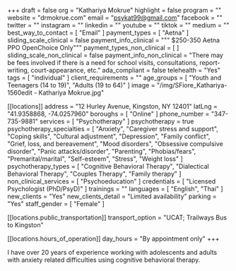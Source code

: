 +++
draft = false
org = "Kathariya Mokrue"
highlight = false
program = ""
website = "drmokrue.com"
email = "psykat99@gmail.com"
facebook = ""
twitter = ""
instagram = ""
linkedin = ""
youtube = ""
tiktok = ""
medium = ""
best_way_to_contact = [ "Email" ]
payment_types = [ "Aetna" ]
sliding_scale_clinical = false
payment_info_clinical = """
$250-350
Aetna PPO OpenChoice Only"""
payment_types_non_clinical = [ ]
sliding_scale_non_clinical = false
payment_info_non_clinical = "There may be fees involved if there is a need for school visits, consultations, report-writing, court-appearance, etc."
ada_compliant = false
telehealth = "Yes"
tags = [ "individual" ]
client_requirements = ""
age_groups = [ "Youth and Teenagers (14 to 19)", "Adults (19 to 64)" ]
image = "/img/SFiore_Kathariya-1560edit - Kathariya Mokrue.jpg"

[[locations]]
address = "12 Hurley Avenue, Kingston, NY 12401"
latLng = "41.9358868, -74.0257960"
boroughs = [ "Online" ]
phone_number = "347-735-9881"
services = [ "Psychotherapy" ]
psychotherapy = true
psychotherapy_specialties = [
  "Anxiety",
  "Caregiver stress and support",
  "Coping skills",
  "Cultural adjustment",
  "Depression",
  "Family conflict",
  "Grief, loss, and bereavement",
  "Mood disorders",
  "Obsessive compulsive disorder",
  "Panic attacks/disorder",
  "Parenting",
  "Phobias/fears",
  "Premarital/marital",
  "Self-esteem",
  "Stress",
  "Weight loss"
]
psychotherapy_types = [
  "Cognitive Behavioral Therapy",
  "Dialectical Behavioral Therapy",
  "Couples Therapy",
  "Family therapy"
]
non_clinical_services = [ "Psychoeducation" ]
credentials = [ "Licensed Psychologist (PhD/PsyD)" ]
trainings = ""
languages = [ "English", "Thai" ]
new_clients = "Yes"
new_clients_detail = "Limited availability"
parking = "Yes"
staff_gender = [ "Female" ]

  [[locations.public_transportation]]
  transport_option = "UCAT; Trailways Bus to Kingston"

  [[locations.hours_of_operation]]
  day_hours = "By appointment only"
+++

I have over 20 years of experience working with adolescents and adults with anxiety related difficulties using cognitive behavioral therapy.
